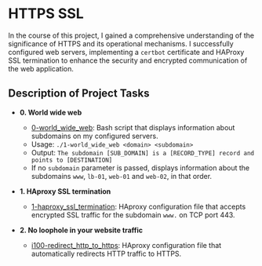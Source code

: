 # HTTPS SSL

In the course of this project, I gained a comprehensive understanding of the significance
of HTTPS and its operational mechanisms. I successfully configured web servers, implementing
a `certbot` certificate and HAProxy SSL termination to enhance the security and encrypted
communication of the web application.

## Description of Project Tasks

* **0. World wide web**
  * [0-world_wide_web](./0-world_wide_web): Bash script that displays
  information about subdomains on my configured servers.
  * Usage: `./1-world_wide_web <domain> <subdomain>`
  * Output: `The subdomain [SUB_DOMAIN] is a [RECORD_TYPE] record and
  points to [DESTINATION]`
  * If no `subdomain` parameter is passed, displays information about the
  subdomains `www`, `lb-01`, `web-01` and `web-02`, in that order.

* **1. HAproxy SSL termination**
  * [1-haproxy_ssl_termination](./1-haproxy_ssl_termination): HAproxy
  configuration file that accepts encrypted SSL traffic for the subdomain
  `www.` on TCP port 443.

* **2. No loophole in your website traffic**
  * [i100-redirect_http_to_https](./100-redirect_http_to_https): HAproxy
  configuration file that automatically redirects HTTP traffic to HTTPS.
